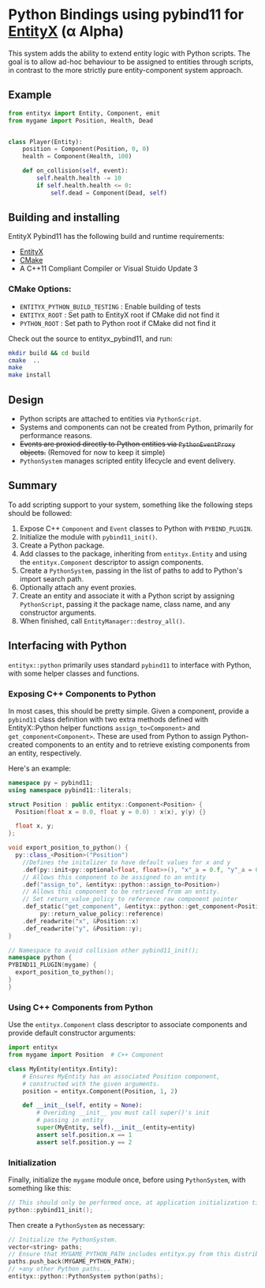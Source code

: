 # Python Bindings using pybind11 for [EntityX](https://github.com/alecthomas/entityx) (α Alpha)

This system adds the ability to extend entity logic with Python scripts. The goal is to allow ad-hoc behaviour to be assigned to entities through scripts, in contrast to the more strictly pure entity-component system approach.

## Example

```python
from entityx import Entity, Component, emit
from mygame import Position, Health, Dead


class Player(Entity):
    position = Component(Position, 0, 0)
    health = Component(Health, 100)

    def on_collision(self, event):
        self.health.health -= 10
        if self.health.health <= 0:
            self.dead = Component(Dead, self)

```

## Building and installing

EntityX Pybind11 has the following build and runtime requirements:

- [EntityX](https://github.com/alecthomas/entityx)
- [CMake](http://cmake.org/)
- A C++11 Compliant Compiler or Visual Stuido Update 3

### CMake Options:

- `ENTITYX_PYTHON_BUILD_TESTING` : Enable building of tests
- `ENTITYX_ROOT` : Set path to EntityX root if CMake did not find it
- `PYTHON_ROOT` : Set path to Python root if CMake did not find it

Check out the source to entityx_pybind11, and run:

```bash
mkdir build && cd build
cmake  ..
make
make install
```

## Design

- Python scripts are attached to entities via `PythonScript`.
- Systems and components can not be created from Python, primarily for performance reasons.
- ~~Events are proxied directly to Python entities via `PythonEventProxy` objects.~~ (Removed for now to keep it simple)
- `PythonSystem` manages scripted entity lifecycle and event delivery.

## Summary

To add scripting support to your system, something like the following steps should be followed:

1. Expose C++ `Component` and `Event` classes to Python with `PYBIND_PLUGIN`.
2. Initialize the module with `pybind11_init()`.
3. Create a Python package.
4. Add classes to the package, inheriting from `entityx.Entity` and using the `entityx.Component` descriptor to assign components.
5. Create a `PythonSystem`, passing in the list of paths to add to Python's import search path.
6. Optionally attach any event proxies.
7. Create an entity and associate it with a Python script by assigning `PythonScript`, passing it the package name, class name, and any constructor arguments.
8. When finished, call `EntityManager::destroy_all()`.

## Interfacing with Python

`entityx::python` primarily uses standard `pybind11` to interface with Python, with some helper classes and functions.

### Exposing C++ Components to Python

In most cases, this should be pretty simple. Given a component, provide a `pybind11` class definition with two extra methods defined with EntityX::Python helper functions `assign_to<Component>` and `get_component<Component>`. These are used from Python to assign Python-created components to an entity and to retrieve existing components from an entity, respectively.

Here's an example:

```c++
namespace py = pybind11;
using namespace pybind11::literals;

struct Position : public entityx::Component<Position> {
  Position(float x = 0.0, float y = 0.0) : x(x), y(y) {}

  float x, y;
};

void export_position_to_python() {
  py::class_<Position>("Position")
    //Defines the initalizer to have default values for x and y
    .def(py::init<py::optional<float, float>>(), "x"_a = 0.f, "y"_a = 0.f)
    // Allows this component to be assigned to an entity
    .def("assign_to", &entityx::python::assign_to<Position>)
    // Allows this component to be retrieved from an entity.
    // Set return_value_policy to reference raw component pointer
    .def_static("get_component", &entityx::python::get_component<Position>,
         py::return_value_policy::reference)
    .def_readwrite("x", &Position::x)
    .def_readwrite("y", &Position::y);
}

// Namespace to avoid collision other pybind11_init();
namespace python {
PYBIND11_PLUGIN(mygame) {
  export_position_to_python();
} 
}
```

### Using C++ Components from Python

Use the `entityx.Component` class descriptor to associate components and provide default constructor arguments:

```python
import entityx
from mygame import Position  # C++ Component

class MyEntity(entityx.Entity):
    # Ensures MyEntity has an associated Position component,
    # constructed with the given arguments.
    position = entityx.Component(Position, 1, 2)

    def __init__(self, entity = None):
        # Overiding __init__ you must call super()'s init 
        # passing in entity
        super(MyEntity, self).__init__(entity=entity)
        assert self.position.x == 1
        assert self.position.y == 2
```

### Initialization

Finally, initialize the `mygame` module once, before using `PythonSystem`, with something like this:

```c++
// This should only be performed once, at application initialization time.
python::pybind11_init();
```

Then create a `PythonSystem` as necessary:

```c++
// Initialize the PythonSystem.
vector<string> paths;
// Ensure that MYGAME_PYTHON_PATH includes entityx.py from this distribution.
paths.push_back(MYGAME_PYTHON_PATH);
// +any other Python paths...
entityx::python::PythonSystem python(paths);
```
